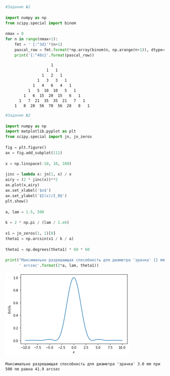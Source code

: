 ```python
#Задание №1

import numpy as np
from scipy.special import binom

nmax = 8
for n in range(nmax+1):
    fmt = ' {:^3d}'*(n+1)
    pascal_row = fmt.format(*np.array(binom(n, np.arange(n+1)), dtype='i4'))
    print('{:^40s}'.format(pascal_row))
```

                        1                   
                      1   1                 
                    1   2   1               
                  1   3   3   1             
                1   4   6   4   1           
              1   5  10  10   5   1         
            1   6  15  20  15   6   1       
          1   7  21  35  35  21   7   1     
        1   8  28  56  70  56  28   8   1   
    


```python
#Задание №2

import numpy as np
import matplotlib.pyplot as plt
from scipy.special import jn, jn_zeros

fig = plt.figure()
ax = fig.add_subplot(111)

x = np.linspace(-10, 10, 100)

jinc = lambda x: jn(1, x) / x
airy = (2 * jinc(x))**2
ax.plot(x,airy)
ax.set_xlabel('$x$')
ax.set_ylabel('$I(x)/I_0$')
plt.show()

a, lam = 1.5, 500

k = 2 * np.pi / (lam / 1.e6)

x1 = jn_zeros(1, 1)[0]
theta1 = np.arcsin(x1 / k / a)

theta1 = np.degrees(theta1) * 60 * 60

print("Максимально разрешающая способность для диаметра 'зрачка' {} mm при {} nm равна {:.1f}"
      ' arcsec'.format(2*a, lam, theta1))
```


    
![png](output_1_0.png)
    


    Максимально разрешающая способность для диаметра 'зрачка' 3.0 mm при 500 nm равна 41.9 arcsec
    


```python

```
